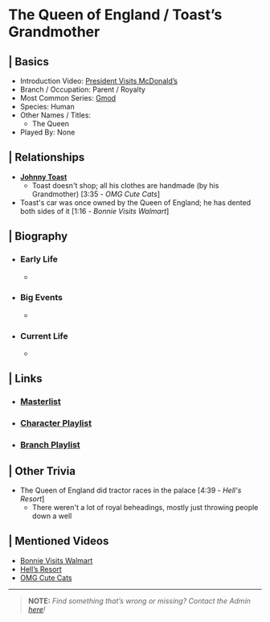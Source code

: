 # The Queen of England / Toast’s Grandmother


## | Basics  
- Introduction Video: [President Visits McDonald’s]()  
- Branch / Occupation: Parent / Royalty
- Most Common Series: [Gmod](./6.Series/Gmod.md)  
- Species: Human  
- Other Names / Titles:   
  - The Queen  
- Played By: None  


## | Relationships  
- [**Johnny Toast**](./5.Characters/Johnny_Toast.md)  
  - Toast doesn't shop; all his clothes are handmade \(by his Grandmother) \[3:35 - *OMG Cute Cats*]
- Toast's car was once owned by the Queen of England; he has dented both sides of it \[1:16 - *Bonnie Visits Walmart*]


## | Biography  
- ### Early Life  
  -   
- ### Big Events  
  -   
- ### Current Life  
  -   

 
## | Links  
- ### [Masterlist]()  
- ### [Character Playlist]()  
- ### [Branch Playlist]()  


## | Other Trivia  
- The Queen of England did tractor races in the palace \[4:39 - *Hell's Resort*]
  - There weren't a lot of royal beheadings, mostly just throwing people down a well

## | Mentioned Videos
- [Bonnie Visits Walmart]()
- [Hell’s Resort]()
- [OMG Cute Cats]()

----

> **NOTE:** *Find something that’s wrong or missing? Contact the Admin [here](./chapter_2.md)!*